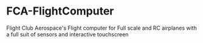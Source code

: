# FCA-FlightComputer
Flight Club Aerospace's Flight computer for Full scale and RC airplanes with a full suit of sensors and interactive touchscreen
